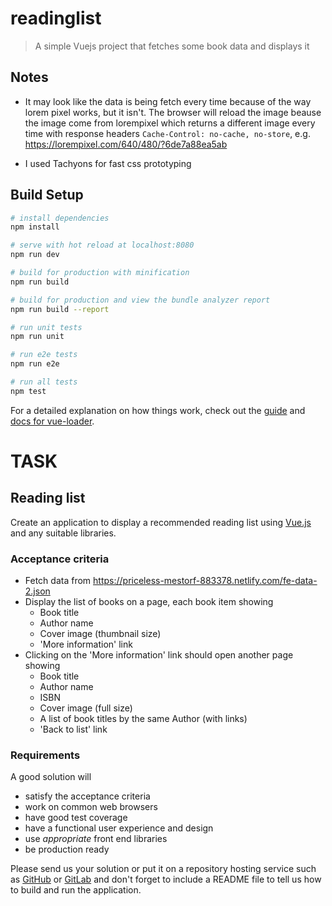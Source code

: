 # readinglist

> A simple Vuejs project that fetches some book data and displays it

## Notes
- It may look like the data is being fetch every time because of the way lorem pixel works, but it isn't. The browser will reload the image beause the image come from lorempixel which returns a different image every time with response headers `Cache-Control: no-cache, no-store`, e.g. https://lorempixel.com/640/480/?6de7a88ea5ab

- I used Tachyons for fast css prototyping

## Build Setup

``` bash
# install dependencies
npm install

# serve with hot reload at localhost:8080
npm run dev

# build for production with minification
npm run build

# build for production and view the bundle analyzer report
npm run build --report

# run unit tests
npm run unit

# run e2e tests
npm run e2e

# run all tests
npm test
```

For a detailed explanation on how things work, check out the [guide](http://vuejs-templates.github.io/webpack/) and [docs for vue-loader](http://vuejs.github.io/vue-loader).


# TASK

## Reading list

Create an application to display a recommended reading list using [Vue.js](https://vuejs.org/) and any suitable libraries.

### Acceptance criteria

* Fetch data from https://priceless-mestorf-883378.netlify.com/fe-data-2.json
* Display the list of books on a page, each book item showing
    - Book title
    - Author name
    - Cover image (thumbnail size)
    - 'More information' link
* Clicking on the 'More information' link should open another page showing
    - Book title
    - Author name
    - ISBN
    - Cover image (full size)
    - A list of book titles by the same Author (with links)
    - 'Back to list' link

### Requirements
A good solution will
* satisfy the acceptance criteria
* work on common web browsers
* have good test coverage
* have a functional user experience and design
* use _appropriate_ front end libraries
* be production ready

Please send us your solution or put it on a repository hosting service such as [GitHub](https://github.com) or [GitLab](https://gitlab.com) and don't forget to include a README file to tell us how to build and run the application.
